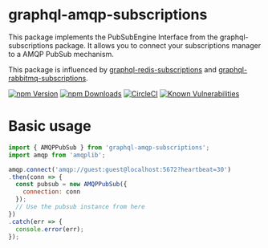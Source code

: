 # graphql-amqp-subscriptions

This package implements the PubSubEngine Interface from the graphql-subscriptions package.
It allows you to connect your subscriptions manager to a AMQP PubSub mechanism.

This package is influenced by [graphql-redis-subscriptions](https://github.com/davidyaha/graphql-redis-subscriptions) and [graphql-rabbitmq-subscriptions](https://github.com/cdmbase/graphql-rabbitmq-subscriptions).

[![npm Version](https://img.shields.io/npm/v/graphql-amqp-subscriptions.svg)](https://www.npmjs.com/package/graphql-amqp-subscriptions)
[![npm Downloads](https://img.shields.io/npm/dm/graphql-amqp-subscriptions.svg)](https://www.npmjs.com/package/graphql-amqp-subscriptions)
[![CircleCI](https://circleci.com/gh/Surnet/graphql-amqp-subscriptions.svg?style=svg)](https://circleci.com/gh/Surnet/graphql-amqp-subscriptions)
[![Known Vulnerabilities](https://snyk.io/test/github/Surnet/graphql-amqp-subscriptions/badge.svg)](https://snyk.io/test/github/Surnet/graphql-amqp-subscriptions)

# Basic usage

```javascript
import { AMQPPubSub } from 'graphql-amqp-subscriptions';
import amqp from 'amqplib';

amqp.connect('amqp://guest:guest@localhost:5672?heartbeat=30')
.then(conn => {
  const pubsub = new AMQPPubSub({
    connection: conn
  });
  // Use the pubsub instance from here
})
.catch(err => {
  console.error(err);
});
```
